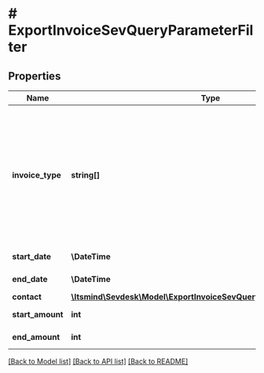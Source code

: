 # # ExportInvoiceSevQueryParameterFilter

## Properties

Name | Type | Description | Notes
------------ | ------------- | ------------- | -------------
**invoice_type** | **string[]** | Type of invoices you want to export 1. RE - Rechnung 2. SR - Stornorechnung 3. TR - Teilrechnung 4. AR - Abschlagsrechnung 5. ER - Endrechnung 6. WKR - Wiederkehrende Rechnung 7. MA - Mahnung | [optional]
**start_date** | **\DateTime** | Start date of the invoice | [optional]
**end_date** | **\DateTime** | End date of the invoice | [optional]
**contact** | [**\Itsmind\\Sevdesk\Model\ExportInvoiceSevQueryParameterFilterContact**](ExportInvoiceSevQueryParameterFilterContact.md) |  | [optional]
**start_amount** | **int** | filters the invoices by amount | [optional]
**end_amount** | **int** | filters the invoices by amount | [optional]

[[Back to Model list]](../../README.md#models) [[Back to API list]](../../README.md#endpoints) [[Back to README]](../../README.md)
